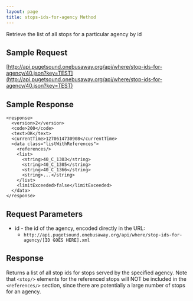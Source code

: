 ```yaml
---
layout: page
title: stops-ids-for-agency Method
---
```


Retrieve the list of all stops for a particular agency by id

## Sample Request

[http://api.pugetsound.onebusaway.org/api/where/stop-ids-for-agency/40.json?key=TEST](http://api.pugetsound.onebusaway.org/api/where/stop-ids-for-agency/40.json?key=TEST)

## Sample Response

    <response>
      <version>2</version>
      <code>200</code>
      <text>OK</text>
      <currentTime>1270614730908</currentTime>
      <data class="listWithReferences">
        <references/>
        <list>
          <string>40_C_1303</string>
          <string>40_C_1305</string>
          <string>40_C_1366</string>
          <string>...</string>
        </list>
        <limitExceeded>false</limitExceeded>
      </data>
    </response>

## Request Parameters

* id - the id of the agency, encoded directly in the URL:
    * `http://api.pugetsound.onebusaway.org/api/where/stop-ids-for-agency/[ID GOES HERE].xml`

## Response

Returns a list of all stop ids for stops served by the specified agency.  Note that `<stop/>` elements for the referenced stops will NOT be included in the `<references/>` section, since there are potentially a large number of stops for an agency.